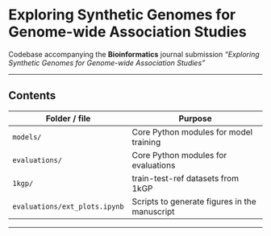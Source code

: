 # Exploring Synthetic Genomes for Genome-wide Association Studies
Codebase accompanying the **Bioinformatics** journal submission *“Exploring Synthetic Genomes for Genome-wide Association Studies”*  


---

## Contents
| Folder / file | Purpose |
| ------------- | ------- |
| `models/`     | Core Python modules for model training |
| `evaluations/`| Core Python modules for evaluations |
| `1kgp/`       | train-test-ref datasets from 1kGP |
| `evaluations/ext_plots.ipynb`    | Scripts to generate figures in the manuscript |

---
